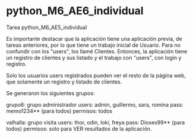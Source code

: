 # python_M6_AE6_individual
Tarea python_M6_AE5_individual

Es importante destacar que la aplicación tiene una aplicación previa, de tareas anteriores, por lo que tiene un trabajo inicial de Usuario.
Para no confundir con los "users", los llamé Clientes. Entonces, la aplicación tiene un registro de clientes y sus listado y el trabajo con "users", con login y registro.

Solo los usuarios users registrados pueden ver el resto de la página web, que solamente un registro y listado de clientes.

Se generaron los siguientes grupos:

grupo6: grupo administrador
  users: admin, guillermo, sara, romina
  pass: memo1234** (para todos)
  permisos: todos

valhalla: grupo visita
  users: thor, odin, loki, freya
  pass: Dioses99** (para todos)
  permisos: solo para VER resultados de la aplicación.
